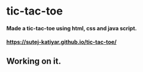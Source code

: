 # tic-tac-toe

#### Made a tic-tac-toe using html, css and java script.
#### https://sutej-katiyar.github.io/tic-tac-toe/
## Working on it.